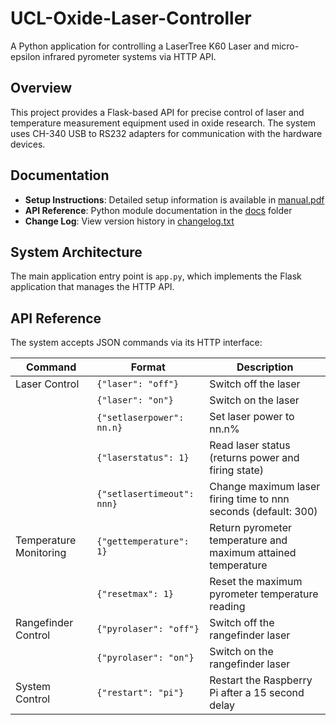 # UCL-Oxide-Laser-Controller

A Python application for controlling a LaserTree K60 Laser and micro-epsilon infrared pyrometer systems via HTTP API.

## Overview

This project provides a Flask-based API for precise control of laser and temperature measurement equipment used in oxide research. The system uses CH-340 USB to RS232 adapters for communication with the hardware devices.

## Documentation

- **Setup Instructions**: Detailed setup information is available in [manual.pdf](./manual.pdf)
- **API Reference**: Python module documentation in the [docs](./docs/readme.md) folder
- **Change Log**: View version history in [changelog.txt](./changelog.txt)

## System Architecture

The main application entry point is `app.py`, which implements the Flask application that manages the HTTP API.

## API Reference

The system accepts JSON commands via its HTTP interface:

| Command | Format | Description |
|---------|--------|-------------|
| Laser Control | `{"laser": "off"}` | Switch off the laser |
| | `{"laser": "on"}` | Switch on the laser |
| | `{"setlaserpower": nn.n}` | Set laser power to nn.n% |
| | `{"laserstatus": 1}` | Read laser status (returns power and firing state) |
| | `{"setlasertimeout": nnn}` | Change maximum laser firing time to nnn seconds (default: 300) |
| Temperature Monitoring | `{"gettemperature": 1}` | Return pyrometer temperature and maximum attained temperature |
| | `{"resetmax": 1}` | Reset the maximum pyrometer temperature reading |
| Rangefinder Control | `{"pyrolaser": "off"}` | Switch off the rangefinder laser |
| | `{"pyrolaser": "on"}` | Switch on the rangefinder laser |
| System Control | `{"restart": "pi"}` | Restart the Raspberry Pi after a 15 second delay |


